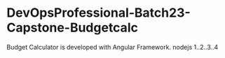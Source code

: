 # DevOpsProfessional-Batch23-Capstone-Budgetcalc
Budget Calculator is developed with Angular Framework.
nodejs
1..2..3..4
